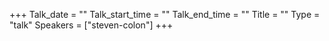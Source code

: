 +++
Talk_date = ""
Talk_start_time = ""
Talk_end_time = ""
Title = ""
Type = "talk"
Speakers = ["steven-colon"]
+++


